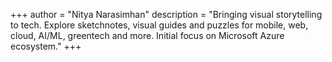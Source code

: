 +++
author = "Nitya Narasimhan"
description = "Bringing visual storytelling to tech. Explore sketchnotes, visual guides and puzzles for mobile, web, cloud, AI/ML, greentech and more. Initial focus on Microsoft Azure ecosystem."
+++
